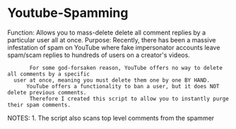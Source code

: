 # Youtube-Spamming

Function: Allows you to mass-delete delete all comment replies by a particular user all at once.
 Purpose:  Recently, there has been a massive infestation of spam on YouTube where fake impersonator
           accounts leave spam/scam replies to hundreds of users on a creator's videos.
           
           For some god-forsaken reason, YouTube offers no way to delete all comments by a specific
      user at once, meaning you must delete them one by one BY HAND.
          YouTube offers a functionality to ban a user, but it does NOT delete previous comments.
           Therefore I created this script to allow you to instantly purge their spam comments.

 NOTES:    1. The script also scans top level comments from the spammer
